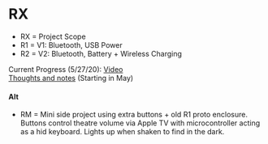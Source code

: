 # RX

- RX = Project Scope
- R1 = V1: Bluetooth, USB Power
- R2 = V2: Bluetooth, Battery + Wireless Charging

Current Progress (5/27/20): [Video](/R1/videos/R1%20Proto%20V5.mp4)  
[Thoughts and notes](https://github.com/atfinke/Stay-at-Home-Thoughts/blob/master/README.md#May) (Starting in May)

#### Alt

- RM = Mini side project using extra buttons + old R1 proto enclosure. Buttons control theatre volume via Apple TV with microcontroller acting as a hid keyboard. Lights up when shaken to find in the dark.
